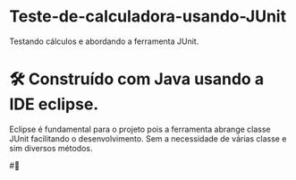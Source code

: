 # Teste-de-calculadora-usando-JUnit
Testando cálculos e abordando a ferramenta JUnit.

# 🛠️ Construído com Java usando a IDE eclipse.
Eclipse é fundamental para o projeto pois a ferramenta abrange classe JUnit facilitando o desenvolvimento. Sem a necessidade de várias classe e sim diversos métodos. 

#:rocket:
